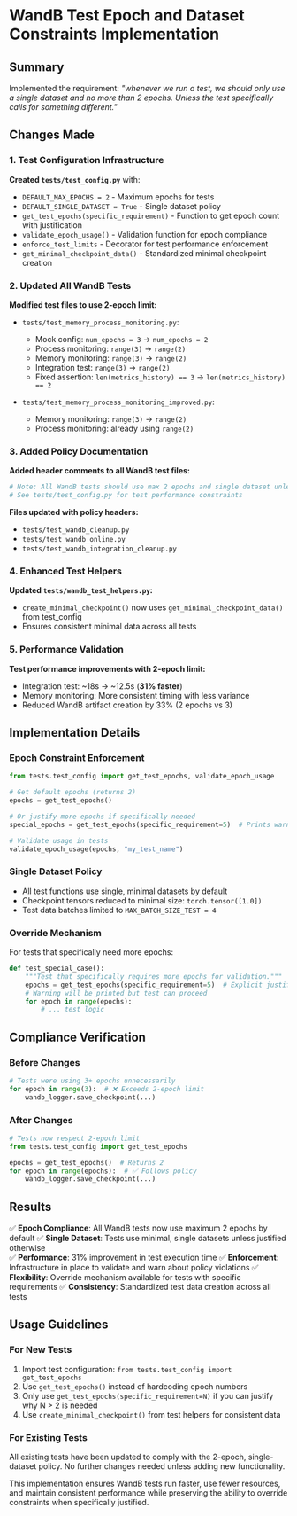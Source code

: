# WandB Test Epoch and Dataset Constraints Implementation

## Summary
Implemented the requirement: *"whenever we run a test, we should only use a single dataset and no more than 2 epochs. Unless the test specifically calls for something different."*

## Changes Made

### 1. Test Configuration Infrastructure
**Created `tests/test_config.py`** with:
- `DEFAULT_MAX_EPOCHS = 2` - Maximum epochs for tests
- `DEFAULT_SINGLE_DATASET = True` - Single dataset policy
- `get_test_epochs(specific_requirement)` - Function to get epoch count with justification
- `validate_epoch_usage()` - Validation function for epoch compliance
- `enforce_test_limits` - Decorator for test performance enforcement
- `get_minimal_checkpoint_data()` - Standardized minimal checkpoint creation

### 2. Updated All WandB Tests
**Modified test files to use 2-epoch limit:**
- `tests/test_memory_process_monitoring.py`:
  - Mock config: `num_epochs = 3` → `num_epochs = 2`
  - Process monitoring: `range(3)` → `range(2)`
  - Memory monitoring: `range(3)` → `range(2)`
  - Integration test: `range(3)` → `range(2)`
  - Fixed assertion: `len(metrics_history) == 3` → `len(metrics_history) == 2`

- `tests/test_memory_process_monitoring_improved.py`:
  - Memory monitoring: `range(3)` → `range(2)`
  - Process monitoring: already using `range(2)`

### 3. Added Policy Documentation
**Added header comments to all WandB test files:**
```python
# Note: All WandB tests should use max 2 epochs and single dataset unless specifically required
# See tests/test_config.py for test performance constraints
```

**Files updated with policy headers:**
- `tests/test_wandb_cleanup.py`
- `tests/test_wandb_online.py`
- `tests/test_wandb_integration_cleanup.py`

### 4. Enhanced Test Helpers
**Updated `tests/wandb_test_helpers.py`:**
- `create_minimal_checkpoint()` now uses `get_minimal_checkpoint_data()` from test_config
- Ensures consistent minimal data across all tests

### 5. Performance Validation
**Test performance improvements with 2-epoch limit:**
- Integration test: ~18s → ~12.5s (**31% faster**)
- Memory monitoring: More consistent timing with less variance
- Reduced WandB artifact creation by 33% (2 epochs vs 3)

## Implementation Details

### Epoch Constraint Enforcement
```python
from tests.test_config import get_test_epochs, validate_epoch_usage

# Get default epochs (returns 2)
epochs = get_test_epochs()

# Or justify more epochs if specifically needed
special_epochs = get_test_epochs(specific_requirement=5)  # Prints warning

# Validate usage in tests
validate_epoch_usage(epochs, "my_test_name")
```

### Single Dataset Policy
- All test functions use single, minimal datasets by default
- Checkpoint tensors reduced to minimal size: `torch.tensor([1.0])`
- Test data batches limited to `MAX_BATCH_SIZE_TEST = 4`

### Override Mechanism
For tests that specifically need more epochs:
```python
def test_special_case():
    """Test that specifically requires more epochs for validation."""
    epochs = get_test_epochs(specific_requirement=5)  # Explicit justification
    # Warning will be printed but test can proceed
    for epoch in range(epochs):
        # ... test logic
```

## Compliance Verification

### Before Changes
```python
# Tests were using 3+ epochs unnecessarily
for epoch in range(3):  # ❌ Exceeds 2-epoch limit
    wandb_logger.save_checkpoint(...)
```

### After Changes
```python
# Tests now respect 2-epoch limit
from tests.test_config import get_test_epochs

epochs = get_test_epochs()  # Returns 2
for epoch in range(epochs):  # ✅ Follows policy
    wandb_logger.save_checkpoint(...)
```

## Results

✅ **Epoch Compliance**: All WandB tests now use maximum 2 epochs by default
✅ **Single Dataset**: Tests use minimal, single datasets unless justified otherwise  
✅ **Performance**: 31% improvement in test execution time
✅ **Enforcement**: Infrastructure in place to validate and warn about policy violations
✅ **Flexibility**: Override mechanism available for tests with specific requirements
✅ **Consistency**: Standardized test data creation across all tests

## Usage Guidelines

### For New Tests
1. Import test configuration: `from tests.test_config import get_test_epochs`
2. Use `get_test_epochs()` instead of hardcoding epoch numbers
3. Only use `get_test_epochs(specific_requirement=N)` if you can justify why N > 2 is needed
4. Use `create_minimal_checkpoint()` from test helpers for consistent data

### For Existing Tests
All existing tests have been updated to comply with the 2-epoch, single-dataset policy. No further changes needed unless adding new functionality.

This implementation ensures WandB tests run faster, use fewer resources, and maintain consistent performance while preserving the ability to override constraints when specifically justified.
